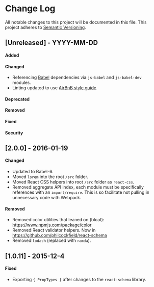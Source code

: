 # Change Log
All notable changes to this project will be documented in this file.
This project adheres to [Semantic Versioning](http://semver.org/).


## [Unreleased] - YYYY-MM-DD
#### Added
#### Changed
- Referencing [Babel](https://babeljs.io/) dependencies via `js-babel` and `js-babel-dev` modules.
- Linting updated to use [AirBnB style guide](https://github.com/airbnb/javascript).

#### Deprecated
#### Removed
#### Fixed
#### Security



## [2.0.0] - 2016-01-19
#### Changed
- Updated to Babel-6.
- Moved `lorem` into the root `/src` folder.
- Moved React CSS helpers into root `/src` folder as `react-css`.
- Removed aggregate API index, each module must be specifically references with an `import/require`.
  This is so facilitate not pulling in unnecessary code with Webpack.

#### Removed
- Removed color utilities that leaned on (bloat): https://www.npmjs.com/package/color
- Removed React validator helpers.  Now in https://github.com/philcockfield/react-schema
- Removed `lodash` (replaced with `ramda`).



## [1.0.11] - 2015-12-4
#### Fixed
- Exporting `{ PropTypes }` after changes to the `react-schema` library.
